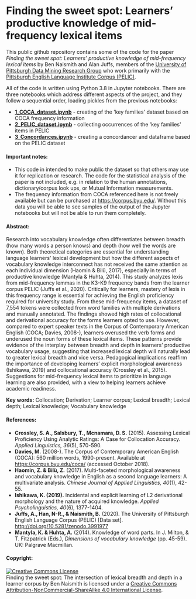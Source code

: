 <h1>Finding the sweet spot: Learners’ productive knowledge of mid-frequency lexical items</h1>

This public github repository contains some of the code for the paper *Finding the sweet spot: Learners’ productive knowledge of mid-frequency lexical items* by Ben Naismith and Alan Juffs, members of the [University of Pittsburgh Data Mining Research Group](https://github.com/ELI-Data-Mining-Group) who work primarily with the [Pittsburgh English Language Institute Corpus (PELIC)](https://eli-data-mining-group.github.io/Pitt-ELI-Corpus/).

All of the code is written using Python 3.8 in Jupyter notebooks. There are three notebooks which address different aspects of the project, and they follow a sequential order, loading pickles from the previous notebooks:  

  - [**1_COCA_dataset.ipynb**](https://github.com/ELI-Data-Mining-Group/Lexical_depth_Naismith_et_al_2020/blob/master/1_COCA_dataset.ipynb) - creating of the 'key families' dataset based on COCA frequency information
  - [**2_PELIC_dataset.ipynb**](https://github.com/ELI-Data-Mining-Group/Lexical_depth_Naismith_et_al_2020/blob/master/2_PELIC_dataset.ipynb) - collecting occurrences of the 'key families' items in PELIC
  - [**3_Concordances.ipynb**](https://github.com/ELI-Data-Mining-Group/Lexical_depth_Naismith_et_al_2020/blob/master/3_Concordances.ipynb) - creating a concordancer and dataframe based on the PELIC dataset

#### Important notes:
- This code in intended to make public the dataset so that others may use it for replication or research. The code for the statistical analysis of the paper is not included, e.g. in relation to the human annotations, dictionary/corpus look ups, or Mutual Information measurements.
- The frequency information from COCA referenced here is not freely available but can be purchased at https://corpus.byu.edu/. Without this data you will be able to see samples of the output of the Jupyter notebooks but will not be able to run them completely.

#### Abstract:
Research into vocabulary knowledge often differentiates between breadth (how many words a person knows) and depth (how well the words are known). Both theoretical categories are essential for understanding language learners' lexical development but how the different aspects of vocabulary knowledge interconnect has not received the same attention as each individual dimension (Haomin & Bilü, 2017), especially in terms of productive knowledge (Mantyla & Huhta, 2014).
This study analyzes lexis from mid-frequency lemmas in the K3-K9 frequency bands from the learner corpus PELIC (Juffs et al., 2020). Critically for learners, mastery of lexis in this frequency range is essential for achieving the English proficiency required for university study. From these mid-frequency items, a dataset of 7,554 tokens were collected from word families with multiple derivations and manually annotated. The findings showed high rates of collocational and derivational accuracy for the forms learners opted to use. However, compared to expert speaker texts in the Corpus of Contemporary American English (COCA; Davies, 2008-), learners overused the verb forms and underused the noun forms of these lexical items. These patterns provide evidence of the interplay between breadth and depth in learners’ productive vocabulary usage, suggesting that increased lexical depth will naturally lead to greater lexical breadth and vice versa. Pedagogical implications reaffirm the importance of developing learners’ explicit morphological awareness (Ishikawa, 2019) and collocational accuracy (Crossley et al., 2015). Suggestions for mid-frequency lexical items to prioritize in language learning are also provided, with a view to helping learners achieve academic readiness.

**Key words:** Collocation; Derivation; Learner corpus; Lexical breadth; Lexical depth; Lexical knowledge; Vocabulary knowledge


#### References:
- **Crossley, S. A., Salsbury, T., Mcnamara, D. S.** (2015). Assessing Lexical Proficiency Using Analytic Ratings: A Case for Collocation Accuracy. *Applied Linguistics, 36*(5), 570-590.
- **Davies, M.** (2008-). The Corpus of Contemporary American English (COCA): 560 million words, 1990-present. Available at https://corpus.byu.edu/coca/ (accessed October 2018).
- **Haomin, Z. & Bilü, Z.** (2017). Multi-faceted morphological awareness and vocabulary knowledge in English as a second language learners: A multivariate analysis. *Chinese Journal of Applied Linguistics, 40*(1), 42-55.  
- **Ishikawa, K. (2019).** Incidental and explicit learning of L2 derivational morphology and the nature of acquired knowledge. *Applied Psycholinguistics, 40*(6), 1377-1404.
- **Juffs, A., Han, N-R., & Naismith, B.** (2020). The University of Pittsburgh English Language Corpus (PELIC) [Data set]. http://doi.org/10.5281/zenodo.3991977
- **Mantyla, K. & Huhta, A.** (2014). Knowledge of word parts. In J. Milton, & T. Fitzpatrick (Eds.), *Dimensions of vocabulary knowledge* (pp. 45-59). UK: Palgrave Macmillan.  

#### Copyright:
<a rel="license" href="http://creativecommons.org/licenses/by-nc-sa/4.0/"><img alt="Creative Commons License" style="border-width:0" src="https://i.creativecommons.org/l/by-nc-sa/4.0/88x31.png" /></a><br /><span xmlns:dct="http://purl.org/dc/terms/" property="dct:title">Finding the sweet spot: The intersection of lexical breadth and depth in a learner corpus</span> by <span xmlns:cc="http://creativecommons.org/ns#" property="cc:attributionName">Ben Naismith</span> is licensed under a <a rel="license" href="http://creativecommons.org/licenses/by-nc-sa/4.0/">Creative Commons Attribution-NonCommercial-ShareAlike 4.0 International License</a>.
